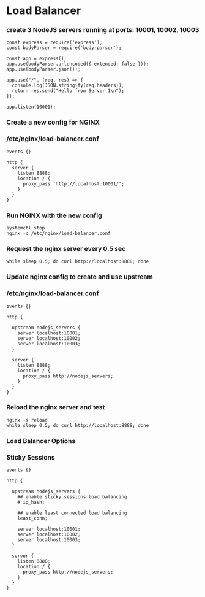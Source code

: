 # Load Balancer

### create 3 NodeJS servers running at ports: 10001, 10002, 10003
```
const express = require('express');
const bodyParser = require('body-parser');

const app = express();
app.use(bodyParser.urlencoded({ extended: false }));
app.use(bodyParser.json());

app.use("/", (req, res) => {
  console.log(JSON.stringify(req.headers));
  return res.send("Hello from Server 1\n");
});

app.listen(10001);
```


### Create a new config for NGINX 
### /etc/nginx/load-balancer.conf
```
events {}

http {
  server {
    listen 8888;
    location / {
      proxy_pass 'http://localhost:10001/';
    }
  }
}
```


### Run NGINX with the new config
```
systemctl stop
nginx -c /etc/nginx/load-balancer.conf
```

### Request the nginx server every 0.5 sec
```
while sleep 0.5; do curl http://localhost:8888; done
```




### Update nginx config to create and use upstream
### /etc/nginx/load-balancer.conf
```
events {}

http {

  upstream nodejs_servers {
    server localhost:10001;
    server localhost:10002;
    server localhost:10003;
  }
  
  server { 
    listen 8888; 
    location / { 
      proxy_pass http://nodejs_servers;
    }
  }
}
```

### Reload the nginx server and test 
```
nginx -s reload 
while sleep 0.5; do curl http://localhost:8888; done
```


### Load Balancer Options
### Sticky Sessions
```
events {}

http {

  upstream nodejs_servers {
    ## enable sticky sessions load balancing
    # ip_hash;

    ## enable least connected load balancing
    least_conn;

    server localhost:10001;
    server localhost:10002;
    server localhost:10003;
  }

  server {
    listen 8888;
    location / {
      proxy_pass http://nodejs_servers;
    }
  }
}
```
